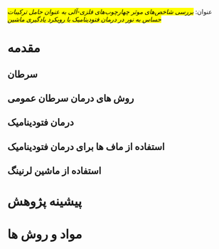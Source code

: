 
 عنوان: <mark class="hltr-purple">*بررسی شاخص‌های موثر چهارچوب‌های فلزی-آلی به عنوان حامل ترکیبات حساس به نور در درمان فتودینامیک با رویکرد یادگیری ماشین* 
 </mark>


# مقدمه
## سرطان

## روش های درمان سرطان عمومی

## درمان فتودینامیک

## استفاده از ماف ها برای درمان فتودینامیک

## استفاده از ماشین لرنینگ







# پیشینه پژوهش 







# مواد و روش ها

